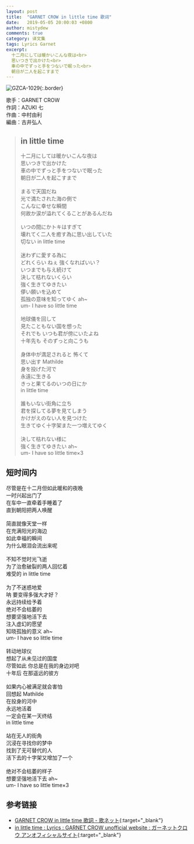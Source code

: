 ```yaml
---
layout: post
title:  "GARNET CROW in little time 歌词"
date:   2019-05-05 20:00:03 +0800
author: mistydew
comments: true
category: 译文集
tags: Lyrics Garnet
excerpt:
  十二月にしては暖かいこんな夜は<br>
  思いつきで出かけた<br>
  車の中でずっと手をつないで眠った<br>
  朝日が二人を起こすまで
---
```

![GZCA-1029](https://ganekuro.github.io/images/discography/single/GZCA-1029.jpg){:.border}

歌手：GARNET CROW<br>
作詞：AZUKI 七<br>
作曲：中村由利<br>
編曲：古井弘人

<blockquote class="original">
  <h2>in little time</h2>
  <p>
    十二月にしては暖かいこんな夜は<br>
    思いつきで出かけた<br>
    車の中でずっと手をつないで眠った<br>
    朝日が二人を起こすまで<br>
    <br>
    まるで天国だね<br>
    光で満たされた海の側で<br>
    こんなに幸せな瞬間<br>
    何故か涙が溢れてくることがあるんだね<br>
    <br>
    いつの間にかトキはすぎて<br>
    壊れてく二人を癒す為に思い出していた<br>
    切ない in little time<br>
    <br>
    迷わずに愛する為に<br>
    どれくらい ねぇ 強くなればいい？<br>
    いつまでも与え続けて<br>
    決して枯れないくらい<br>
    強く生きてゆきたい<br>
    儚い願いを込めて<br>
    孤独の意味を知ってゆく ah~<br>
    um- I have so little time<br>
    <br>
    地球儀を回して<br>
    見たこともない国を想った<br>
    それでも いつも君が傍にいたよね<br>
    十年先も そのずっと向こうも<br>
    <br>
    身体中が満足されると 怖くて<br>
    思い出す Mathilde<br>
    身を投げた河で<br>
    永遠に生きる<br>
    きっと果てるのいつの日にか<br>
    in little time<br>
    <br>
    誰もいない街角に立ち<br>
    君を探してる夢を見てしまう<br>
    かけがえのない人を見つけた<br>
    生きてゆく十字架また一つ増えてゆく<br>
    <br>
    決して枯れない様に<br>
    強く生きてゆきたい ah~<br>
    um- I have so little time×3
  </p>
</blockquote>

<div class="translation">
  <h2>短时间内</h2>
  <p>
    尽管是在十二月但如此暖和的夜晚<br>
    一时兴起出门了<br>
    在车中一直牵着手睡着了<br>
    直到朝阳把两人唤醒<br>
    <br>
    简直就像天堂一样<br>
    在充满阳光的海边<br>
    如此幸福的瞬间<br>
    为什么眼泪会流出来呢<br>
    <br>
    不知不觉时光飞逝<br>
    为了治愈破裂的两人回忆着<br>
    难受的 in little time<br>
    <br>
    为了不迷惑地爱<br>
    呐 要变得多强大才好？<br>
    永远持续给予着<br>
    绝对不会枯萎的<br>
    想要坚强地活下去<br>
    注入虚幻的愿望<br>
    知晓孤独的意义 ah~<br>
    um- I have so little time<br>
    <br>
    转动地球仪<br>
    想起了从未见过的国度<br>
    尽管如此 你总是在我的身边对吧<br>
    十年后 在那遥远的彼方<br>
    <br>
    如果内心被满足就会害怕<br>
    回想起 Mathilde<br>
    在投身的河中<br>
    永远地活着<br>
    一定会在某一天终结<br>
    in little time<br>
    <br>
    站在无人的街角<br>
    沉浸在寻找你的梦中<br>
    找到了无可替代的人<br>
    活下去的十字架又增加了一个<br>
    <br>
    绝对不会枯萎的样子<br>
    想要坚强地活下去 ah~<br>
    um- I have so little time×3
  </p>
</div>

## 参考链接

* [GARNET CROW in little time 歌詞 - 歌ネット](https://www.uta-net.com/song/20143/){:target="_blank"}
* [in little time : Lyrics : GARNET CROW unofficial website : ガーネットクロウ アンオフィシャルサイト](https://ganekuro.github.io/lyrics/original/in-little-time.html){:target="_blank"}
